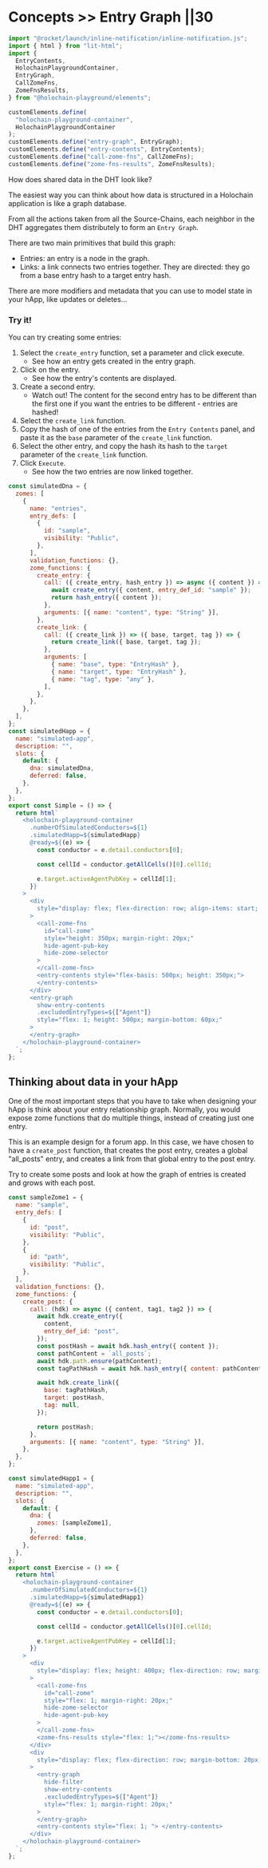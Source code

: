 # Concepts >> Entry Graph ||30

```js script
import "@rocket/launch/inline-notification/inline-notification.js";
import { html } from "lit-html";
import {
  EntryContents,
  HolochainPlaygroundContainer,
  EntryGraph,
  CallZomeFns,
  ZomeFnsResults,
} from "@holochain-playground/elements";

customElements.define(
  "holochain-playground-container",
  HolochainPlaygroundContainer
);
customElements.define("entry-graph", EntryGraph);
customElements.define("entry-contents", EntryContents);
customElements.define("call-zome-fns", CallZomeFns);
customElements.define("zome-fns-results", ZomeFnsResults);
```

How does shared data in the DHT look like?

The easiest way you can think about how data is structured in a Holochain application is like a graph database.

From all the actions taken from all the Source-Chains, each neighbor in the DHT aggregates them distributely to form an `Entry Graph`.

There are two main primitives that build this graph:

- Entries: an entry is a node in the graph.
- Links: a link connects two entries together. They are directed: they go from a base entry hash to a target entry hash.

There are more modifiers and metadata that you can use to model state in your hApp, like updates or deletes...

### Try it!

You can try creating some entries:

1. Select the `create_entry` function, set a parameter and click execute.
   - See how an entry gets created in the entry graph.
2. Click on the entry.
   - See how the entry's contents are displayed.
3. Create a second entry.
   - Watch out! The content for the second entry has to be different than the first one if you want the entries to be different - entries are hashed!
4. Select the `create_link` function.
5. Copy the hash of one of the entries from the `Entry Contents` panel, and paste it as the `base` parameter of the `create_link` function.
6. Select the other entry, and copy the hash its hash to the `target` parameter of the `create_link` function.
7. Click `Execute`.
   - See how the two entries are now linked together.

```js story
const simulatedDna = {
  zomes: [
    {
      name: "entries",
      entry_defs: [
        {
          id: "sample",
          visibility: "Public",
        },
      ],
      validation_functions: {},
      zome_functions: {
        create_entry: {
          call: ({ create_entry, hash_entry }) => async ({ content }) => {
            await create_entry({ content, entry_def_id: "sample" });
            return hash_entry({ content });
          },
          arguments: [{ name: "content", type: "String" }],
        },
        create_link: {
          call: ({ create_link }) => ({ base, target, tag }) => {
            return create_link({ base, target, tag });
          },
          arguments: [
            { name: "base", type: "EntryHash" },
            { name: "target", type: "EntryHash" },
            { name: "tag", type: "any" },
          ],
        },
      },
    },
  ],
};
const simulatedHapp = {
  name: "simulated-app",
  description: "",
  slots: {
    default: {
      dna: simulatedDna,
      deferred: false,
    },
  },
};
export const Simple = () => {
  return html`
    <holochain-playground-container
      .numberOfSimulatedConductors=${1}
      .simulatedHapp=${simulatedHapp}
      @ready=${(e) => {
        const conductor = e.detail.conductors[0];

        const cellId = conductor.getAllCells()[0].cellId;

        e.target.activeAgentPubKey = cellId[1];
      }}
    >
      <div
        style="display: flex; flex-direction: row; align-items: start; margin-bottom: 20px;"
      >
        <call-zome-fns
          id="call-zome"
          style="height: 350px; margin-right: 20px;"
          hide-agent-pub-key
          hide-zome-selector
        >
        </call-zome-fns>
        <entry-contents style="flex-basis: 500px; height: 350px;">
        </entry-contents>
      </div>
      <entry-graph
        show-entry-contents
        .excludedEntryTypes=${["Agent"]}
        style="flex: 1; height: 500px; margin-bottom: 60px;"
      >
      </entry-graph>
    </holochain-playground-container>
  `;
};
```

## Thinking about data in your hApp

One of the most important steps that you have to take when designing your hApp is think about your entry relationship graph. Normally, you would expose zome functions that do multiple things, instead of creating just one entry.

This is an example design for a forum app. In this case, we have chosen to have a `create_post` function, that creates the post entry, creates a global "all_posts" entry, and creates a link from that global entry to the post entry.

Try to create some posts and look at how the graph of entries is created and grows with each post.

```js story
const sampleZome1 = {
  name: "sample",
  entry_defs: [
    {
      id: "post",
      visibility: "Public",
    },
    {
      id: "path",
      visibility: "Public",
    },
  ],
  validation_functions: {},
  zome_functions: {
    create_post: {
      call: (hdk) => async ({ content, tag1, tag2 }) => {
        await hdk.create_entry({
          content,
          entry_def_id: "post",
        });
        const postHash = await hdk.hash_entry({ content });
        const pathContent = `all_posts`;
        await hdk.path.ensure(pathContent);
        const tagPathHash = await hdk.hash_entry({ content: pathContent });

        await hdk.create_link({
          base: tagPathHash,
          target: postHash,
          tag: null,
        });

        return postHash;
      },
      arguments: [{ name: "content", type: "String" }],
    },
  },
};

const simulatedHapp1 = {
  name: "simulated-app",
  description: "",
  slots: {
    default: {
      dna: {
        zomes: [sampleZome1],
      },
      deferred: false,
    },
  },
};
export const Exercise = () => {
  return html`
    <holochain-playground-container
      .numberOfSimulatedConductors=${1}
      .simulatedHapp=${simulatedHapp1}
      @ready=${(e) => {
        const conductor = e.detail.conductors[0];

        const cellId = conductor.getAllCells()[0].cellId;

        e.target.activeAgentPubKey = cellId[1];
      }}
    >
      <div
        style="display: flex; height: 400px; flex-direction: row; margin-bottom: 20px;"
      >
        <call-zome-fns
          id="call-zome"
          style="flex: 1; margin-right: 20px;"
          hide-zome-selector
          hide-agent-pub-key
        >
        </call-zome-fns>
        <zome-fns-results style="flex: 1;"></zome-fns-results>
      </div>
      <div
        style="display: flex; flex-direction: row; margin-bottom: 20px; height: 500px;"
      >
        <entry-graph
          hide-filter
          show-entry-contents
          .excludedEntryTypes=${["Agent"]}
          style="flex: 1; margin-right: 20px;"
        >
        </entry-graph>
        <entry-contents style="flex: 1; "> </entry-contents>
      </div>
    </holochain-playground-container>
  `;
};
```
